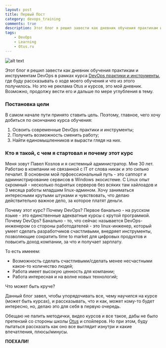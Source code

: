 ```yaml
---
layout: post
title: Первый Пост
category: devops_training
comments: true
description: Этот блог я решил завести как дневник обучения практикам и инструментам DevOps в рамках курса DevOps практики и инструменты от otus.ru и Express42, где буду рассказывать о ходе моего обучения и что из этого получилось. 
tags:
    - DevOps
    - Learning
    - Otus.ru
---
```


![alt text](http://devopspath.ru/resources/images/devops.png "DevOps")

Этот блог я решил завести как дневник обучения практикам и инструментам DevOps в рамках курса [DevOps практики и инструменты](https://otus.ru/lessons/devops-praktiki-i-instrumenty/), где буду рассказывать о ходе моего обучения и что из этого получилось. Но это не реклама Otus и курсов, это мой дневник. Возможно, продолжу вести его и дальше по мере углубления в тему.

### Постановка цели

В самом начале пути принято ставить цель. Поэтому, главное, чего хочу добиться по окончанию курса обучения:

1. Освоить современные DevOps практики и инструменты;
2. Получить возможность сменить работу;
3. Найти единомышленников и вырасти глядя на них.

### Кто я такой, с чем я стартовал и почему этот курс

Меня зовут Павел Козлов и я системный администратор. Мне 30 лет. Работаю в компании не связанной с IT от слова никак и это сильно печалит. В основном мой прфоессиональный путь - это саппорт и администрирование сервисов в Windows экосистеме. С Linux опыт скромный - несколько поднятых серверов без всяких там хайлоадов и 3 месяца работы младшим linux-админом. Хочу заниматься интересными крутыми штуками и чувствовать, что делаю действительно важное дело, за которое платят деньги. 

Почему этот курс? Почему DevOps? Первое банально - на русском языке - это единственные адекватные курсы с крутой программой. Почему DevOps? Банально - то, что сейчас называется DevOps-инженером со стороны работодателей - это linux-инженер, который умеет сделать разработчиков счастливыми, внедряет инструменты, позволяющие сократить time to market для цифровых продуктов и повысить доход компании, за что и получает зарплату. 

То есть имееем:

- Возможность сделать счастливыми/сделать менее несчастными какое-то количество людей;
- Работа имеет высокую ценность для компании;
- Работа интересная и на волне новых технологий;

Что может быть круче?

Данный блог завел, чтобы упорядочивать все, чему научился на курсе (может быть курсах), и рассказывать, что и как, может кому-то будет интересно, но, делаю это для себя в первую очередь.

Обещаю не палить методички, видео курсов и все такое, дабы не было претензий со стороны школы [Otus](https://otus.ru) и спойлеров. Но при этом, буду пытаться рассказать как оно все выглядит изнутри и какие впечатления, плюсы/минусы.

**ПОЕХАЛИ!**

